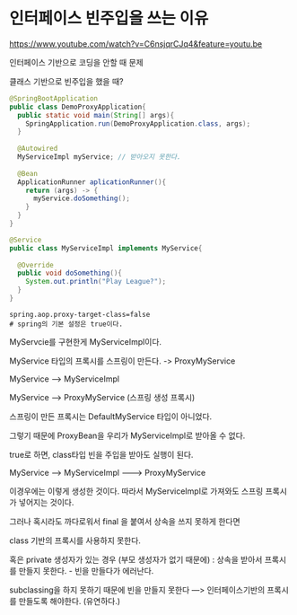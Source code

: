# 인터페이스 빈주입을 쓰는 이유

<https://www.youtube.com/watch?v=C6nsjqrCJq4&feature=youtu.be>

인터페이스 기반으로 코딩을 안할 때 문제

클래스 기반으로 빈주입을 했을 때?

```java
@SpringBootApplication
public class DemoProxyApplication{
  public static void main(String[] args){
    SpringApplication.run(DemoProxyApplication.class, args);
  }
  
  @Autowired
  MyServiceImpl myService; // 받아오지 못한다.
  
  @Bean
  ApplicationRunner aplicationRunner(){
    return (args) -> {
      myService.doSomething();
    }
  }
}

@Service
public class MyServiceImpl implements MyService{
  
  @Override
  public void doSomething(){
    System.out.println("Play League?");
  }
}
```

```properties
spring.aop.proxy-target-class=false
# spring의 기본 설정은 true이다.
```



MyServcie를 구현한게 MyServiceImpl이다.

MyService 타입의 프록시를 스프링이 만든다. -> ProxyMyService



MyService —> MyServiceImpl

MyService —> ProxyMyService (스프링 생성 프록시)

스프링이 만든 프록시는 DefaultMyService 타입이 아니었다.

그렇기 때문에 ProxyBean을 우리가 MyServiceImpl로 받아올 수 없다.



true로 하면, class타입 빈을 주입을 받아도 실행이 된다.

MyService —> MyServiceImpl ---> ProxyMyService

이경우에는 이렇게 생성한 것이다. 따라서 MyServiceImpl로 가져와도 스프링 프록시가 넣어지는 것이다.



그러나 혹시라도 까다로워서 final 을 붙여서 상속을 쓰지 못하게 한다면

class 기반의 프록시를 사용하지 못한다.

혹은 private 생성자가 있는 경우 (부모 생성자가 없기 때문에) : 상속을 받아서 프록시를 만들지 못한다. - 빈을 만들다가 에러난다.

subclassing을 하지 못하기 때문에 빈을 만들지 못한다 —> 인터페이스기반의 프록시를 만들도록 해야한다. (유연하다.)





